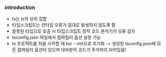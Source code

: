 <h3>introduction</h3>

- ts는 js의 상위 집합
- 타입스크립트는 런타임 오류가 절대로 발생하지 않도록 함
- 잘못된 타입으로 호출 시 타입스크립트 정적 코드 분석기가 오류 감지
- tsconfig.json 파일에서 컴파일러 옵션 설정 가능
- ts 프로젝트를 처음 시작할 때 tsc --init으로 초기화 -> 생성된 tsconfig.json에 모든 컴파일러 옵션이 있으며 대부분의 코드가 주석처리 되어있음!
